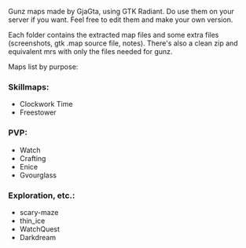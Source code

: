 Gunz maps made by GjaGta, using GTK Radiant.
Do use them on your server if you want. Feel free to edit them and make your own version.

Each folder contains the extracted map files and some extra files (screenshots, gtk .map source file, notes). 
There's also a clean zip and equivalent mrs with only the files needed for gunz.

Maps list by purpose:

### Skillmaps:
* Clockwork Time
* Freestower

### PVP:
* Watch
* Crafting
* Enice
* Gvourglass

### Exploration, etc.:
* scary-maze
* thin_ice
* WatchQuest
* Darkdream
